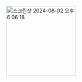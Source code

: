 <img width="191" alt="스크린샷 2024-08-02 오후 6 06 18" src="https://github.com/user-attachments/assets/e01fbc3e-66d5-4525-aa59-5ad347ca3856">
